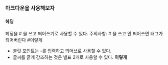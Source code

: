 ### 마크다운을 사용해보자
#### 헤딩
헤딩을 # 을 쓰고 띄어쓰기로 사용할 수 있다.
주의사항: # 을 쓰고 안 띄어쓰면 태그가 되어버린다 #이렇게
- 불릿 포인트는 -를 입력하고 띄어쓰로 사용할 수 있다.
- 글씨를 굵게 강조하는 것은 별표 2개로 사용할 수 있다. **이렇게**